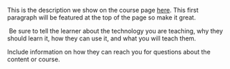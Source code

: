 This is the description we show on the course page [here](https://lab.github.com/lethacthu/bao-cao-tieu-luan). This first paragraph will be featured at the top of the page so make it great.
​

​
Be sure to tell the learner about the technology you are teaching, why they should learn it, how they can use it, and what you will teach them.
​


Include information on how they can reach you for questions about the content or course. 